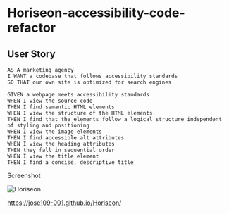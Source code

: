 # Horiseon-accessibility-code-refactor

## User Story

```
AS A marketing agency
I WANT a codebase that follows accessibility standards
SO THAT our own site is optimized for search engines
```

```
GIVEN a webpage meets accessibility standards
WHEN I view the source code
THEN I find semantic HTML elements
WHEN I view the structure of the HTML elements
THEN I find that the elements follow a logical structure independent of styling and positioning
WHEN I view the image elements
THEN I find accessible alt attributes
WHEN I view the heading attributes
THEN they fall in sequential order
WHEN I view the title element
THEN I find a concise, descriptive title
```




Screenshot

![Horiseon](https://user-images.githubusercontent.com/77666204/111063161-383e4a80-8501-11eb-95df-8ab018c67195.png)




https://jose109-001.github.io/Horiseon/


